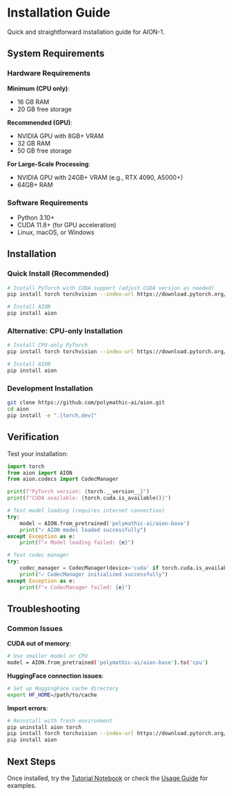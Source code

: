 # Installation Guide

Quick and straightforward installation guide for AION-1.

## System Requirements

### Hardware Requirements

**Minimum (CPU only)**:
- 16 GB RAM
- 20 GB free storage

**Recommended (GPU)**:
- NVIDIA GPU with 8GB+ VRAM
- 32 GB RAM
- 50 GB free storage

**For Large-Scale Processing**:
- NVIDIA GPU with 24GB+ VRAM (e.g., RTX 4090, A5000+)
- 64GB+ RAM

### Software Requirements

- Python 3.10+
- CUDA 11.8+ (for GPU acceleration)
- Linux, macOS, or Windows

## Installation

### Quick Install (Recommended)

```bash
# Install PyTorch with CUDA support (adjust CUDA version as needed)
pip install torch torchvision --index-url https://download.pytorch.org/whl/cu118

# Install AION
pip install aion
```

### Alternative: CPU-only Installation

```bash
# Install CPU-only PyTorch
pip install torch torchvision --index-url https://download.pytorch.org/whl/cpu

# Install AION
pip install aion
```

### Development Installation

```bash
git clone https://github.com/polymathic-ai/aion.git
cd aion
pip install -e ".[torch,dev]"
```

## Verification

Test your installation:

```python
import torch
from aion import AION
from aion.codecs import CodecManager

print(f"PyTorch version: {torch.__version__}")
print(f"CUDA available: {torch.cuda.is_available()}")

# Test model loading (requires internet connection)
try:
    model = AION.from_pretrained('polymathic-ai/aion-base')
    print("✓ AION model loaded successfully")
except Exception as e:
    print(f"✗ Model loading failed: {e}")

# Test codec manager
try:
    codec_manager = CodecManager(device='cuda' if torch.cuda.is_available() else 'cpu')
    print("✓ CodecManager initialized successfully")
except Exception as e:
    print(f"✗ CodecManager failed: {e}")
```

## Troubleshooting

### Common Issues

**CUDA out of memory**:
```bash
# Use smaller model or CPU
model = AION.from_pretrained('polymathic-ai/aion-base').to('cpu')
```

**HuggingFace connection issues**:
```bash
# Set up HuggingFace cache directory
export HF_HOME=/path/to/cache
```

**Import errors**:
```bash
# Reinstall with fresh environment
pip uninstall aion torch
pip install torch torchvision --index-url https://download.pytorch.org/whl/cu118
pip install aion
```

## Next Steps

Once installed, try the [Tutorial Notebook](https://colab.research.google.com/github/PolymathicAI/AION/blob/main/notebooks/Tutorial.ipynb) or check the [Usage Guide](usage.md) for examples.
